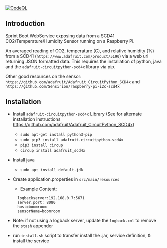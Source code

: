 [![CodeQL](https://github.com/bigboxer23/scd41-service/actions/workflows/codeql.yml/badge.svg)](https://github.com/bigboxer23/scd41-service/actions/workflows/codeql.yml)

## Introduction

Sprint Boot WebService exposing data from a SCD41 CO2/Temperature/Humidity Sensor running on a Raspberry Pi.

An averaged reading of CO2, temperature (C), and relative humidity (%) from a SCD41 (`https://www.adafruit.com/product/5190`)
via a web url returning JSON formatted data.  This requires the installation of
python, java and the `adafruit-circuitpython-scd4x` library via pip.

Other good resources on the sensor: `https://github.com/adafruit/Adafruit_CircuitPython_SCD4x` and `https://github.com/Sensirion/raspberry-pi-i2c-scd4x`

## Installation

* Install `adafruit-circuitpython-scd4x` Library (See for alternate installation instructions https://github.com/adafruit/Adafruit_CircuitPython_SCD4x)
  * `sudo apt-get install python3-pip`
  * `sudo pip3 install adafruit-circuitpython-scd4x`
  * `pip3 install circup`
  * `circup install adafruit_scd4x`
* Install java
  * `sudo apt install default-jdk`
* Create application.properties in `src/main/resources`
  * Example Content:

  ```server.port: 8080
    logbackserver:192.168.0.7:5671
    server.port: 8080
    host=boomroom
    sensorName=boomroom

  ```
* Note: if not using a logback server, update the `logback.xml` to remove the `stash` appender
* run `install.sh` script to transfer install the .jar, service definition, & install the service

